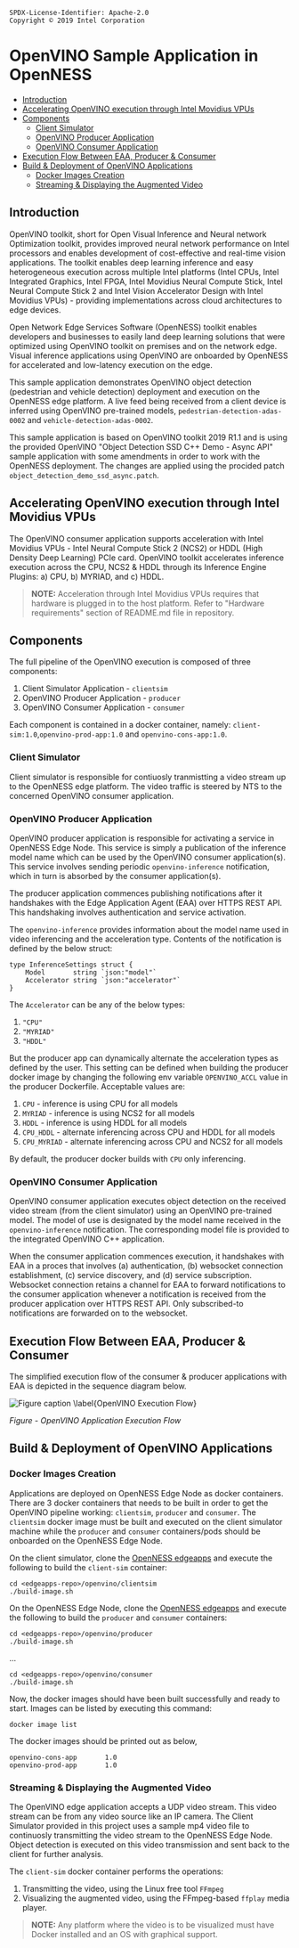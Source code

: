 ```text
SPDX-License-Identifier: Apache-2.0     
Copyright © 2019 Intel Corporation  
```
<!-- omit in toc -->
# OpenVINO Sample Application in OpenNESS
- [Introduction](#introduction)
- [Accelerating OpenVINO execution through Intel Movidius VPUs](#accelerating-openvino-execution-through-intel-movidius-vpus)
- [Components](#components)
	- [Client Simulator](#client-simulator)
	- [OpenVINO Producer Application](#openvino-producer-application)
	- [OpenVINO Consumer Application](#openvino-consumer-application)
- [Execution Flow Between EAA, Producer & Consumer](#execution-flow-between-eaa-producer--consumer)
- [Build & Deployment of OpenVINO Applications](#build--deployment-of-openvino-applications)
	- [Docker Images Creation](#docker-images-creation)
	- [Streaming & Displaying the Augmented Video](#streaming--displaying-the-augmented-video)

## Introduction
OpenVINO toolkit, short for Open Visual Inference and Neural network Optimization toolkit, provides improved neural network performance on Intel processors and enables development of cost-effective and real-time vision applications. The toolkit enables deep learning inference and easy heterogeneous execution across multiple Intel platforms (Intel CPUs, Intel Integrated Graphics, Intel FPGA, Intel Movidius Neural Compute Stick, Intel Neural Compute Stick 2 and Intel Vision Accelerator Design with Intel Movidius VPUs) - providing implementations across cloud architectures to edge devices.

Open Network Edge Services Software (OpenNESS) toolkit enables developers and businesses to easily land deep learning solutions that were optimized using OpenVINO toolkit on premises and on the network edge. Visual inference applications using OpenVINO are onboarded by OpenNESS for accelerated and low-latency execution on the edge.

This sample application demonstrates OpenVINO object detection (pedestrian and vehicle detection) deployment and execution on the OpenNESS edge platform. A live feed being received from a client device is inferred using OpenVINO pre-trained models, `pedestrian-detection-adas-0002` and `vehicle-detection-adas-0002`.

This sample application is based on OpenVINO toolkit 2019 R1.1 and is using the provided OpenVINO "Object Detection SSD C++ Demo - Async API" sample application with some amendments in order to work with the OpenNESS deployment. The changes are applied using the procided patch `object_detection_demo_ssd_async.patch`.

## Accelerating OpenVINO execution through Intel Movidius VPUs

The OpenVINO consumer application supports acceleration with Intel Movidius VPUs - Intel Neural Compute Stick 2 (NCS2) or HDDL (High Density Deep Learning) PCIe card.
OpenVINO toolkit accelerates inference execution across the CPU, NCS2 & HDDL through its Inference Engine Plugins: a) CPU, b) MYRIAD, and c) HDDL.

> **NOTE:** Acceleration through Intel Movidius VPUs requires that hardware is plugged in to the host platform. Refer to "Hardware requirements" section of README.md file in <edgenode> repository.

## Components

The full pipeline of the OpenVINO execution is composed of three components:

 1. Client Simulator Application - `clientsim`
 2. OpenVINO Producer Application - `producer`
 3. OpenVINO Consumer Application - `consumer`

Each component is contained in a docker container, namely: `client-sim:1.0`,`openvino-prod-app:1.0` and `openvino-cons-app:1.0`.

### Client Simulator

Client simulator is responsible for contiuosly tranmistting a video stream up to the OpenNESS edge platform. The video traffic is steered by NTS to the concerned OpenVINO consumer application.

### OpenVINO Producer Application

OpenVINO producer application is responsible for activating a service in OpenNESS Edge Node. This service is simply a publication of the inference model name which can be used by the OpenVINO consumer application(s). This service involves sending periodic `openvino-inference` notification, which in turn is absorbed by the consumer application(s).

The producer application commences publishing notifications after it handshakes with the Edge Application Agent (EAA) over HTTPS REST API. This handshaking involves authentication and service activation.

The `openvino-inference` provides information about the model name used in video inferencing and the acceleration type. Contents of the notification is defined by the below struct:

```golang
type InferenceSettings struct {
	Model       string `json:"model"`
	Accelerator string `json:"accelerator"`
}
```

The `Accelerator` can be any of the below types:
1. `"CPU"`
2. `"MYRIAD"`
3. `"HDDL"`

But the producer app can dynamically alternate the acceleration types as defined by the user. This setting can be defined when building the producer docker image by changing the following env variable `OPENVINO_ACCL` value in the producer Dockerfile. Acceptable values are:

1. `CPU` - inference is using CPU for all models
2. `MYRIAD` - inference is using NCS2 for all models
3. `HDDL` - inference is using HDDL for all models
4. `CPU_HDDL` - alternate inferencing across CPU and HDDL for all models
5. `CPU_MYRIAD` - alternate inferencing across CPU and NCS2 for all models

By default, the producer docker builds with `CPU` only inferencing.

### OpenVINO Consumer Application

OpenVINO consumer application executes object detection on the received video stream (from the client simulator) using an OpenVINO pre-trained model. The model of use is designated by the model name received in the `openvino-inference` notification. The corresponding model file is provided to the integrated OpenVINO C++ application.

When the consumer application commences execution, it handshakes with EAA in a proces that involves (a) authentication, (b) websocket connection establishment, (c) service discovery, and (d) service subscription. Websocket connection retains a channel for EAA to forward notifications to the consumer application whenever a notification is received from the producer application over HTTPS REST API. Only subscribed-to notifications are forwarded on to the websocket.

## Execution Flow Between EAA, Producer & Consumer

The simplified execution flow of the consumer & producer applications with EAA is depicted in the sequence diagram below.

![Figure caption \label{OpenVINO Execution Flow}](app-guide/openness_openvinoexecflow.png)

_Figure - OpenVINO Application Execution Flow_

## Build & Deployment of OpenVINO Applications

### Docker Images Creation

Applications are deployed on OpenNESS Edge Node as docker containers. There are 3 docker containers that needs to be built in order to get the OpenVINO pipeline working: `clientsim`, `producer` and `consumer`. The `clientsim` docker image must be built and executed on the client simulator machine while the `producer` and `consumer` containers/pods should be onboarded on the OpenNESS Edge Node.

On the client simulator, clone the [OpenNESS edgeapps](https://github.com/open-ness/edgeapps) and execute the following to build the `client-sim` container:

```shell
cd <edgeapps-repo>/openvino/clientsim
./build-image.sh
```

On the OpenNESS Edge Node, clone the [OpenNESS edgeapps](https://github.com/open-ness/edgeapps) and execute the following to build the `producer` and `consumer` containers:
```shell
cd <edgeapps-repo>/openvino/producer
./build-image.sh
```
...
```shell
cd <edgeapps-repo>/openvino/consumer
./build-image.sh
```

Now, the docker images should have been built successfully and ready to start. Images can be listed by executing this command:

```shell
docker image list
```

The docker images should be printed out as below,

```shell
openvino-cons-app       1.0
openvino-prod-app       1.0
```

### Streaming & Displaying the Augmented Video

The OpenVINO edge application accepts a UDP video stream. This video stream can
be from any video source like an IP camera. The Client Simulator provided in
this project uses a sample mp4 video file to continuosly transmitting the video
stream to the OpenNESS Edge Node. Object detection is executed on this video
transmission and sent back to the client for further analysis.

The `client-sim` docker container performs the operations:
1. Transmitting the video, using the Linux free tool `FFmpeg`
2. Visualizing the augmented video, using the FFmpeg-based `ffplay`
   media player.

> **NOTE:** Any platform where the video is to be visualized must have Docker installed and an OS with graphical support.

